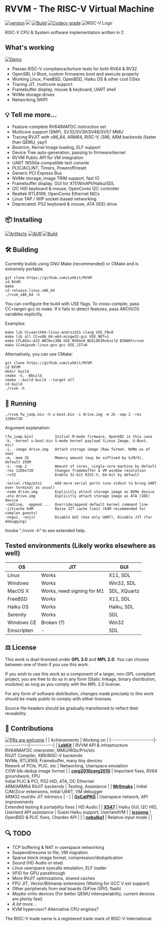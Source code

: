 # RVVM - The RISC-V Virtual Machine
[![version](https://img.shields.io/badge/version-0.6--git-brightgreen?style=for-the-badge)](#-installing) [![](https://img.shields.io/tokei/lines/github.com/LekKit/RVVM?style=for-the-badge)](https://github.com/LekKit/RVVM/graphs/contributors) [![Build](https://img.shields.io/github/actions/workflow/status/LekKit/RVVM/build.yml?branch=staging&style=for-the-badge)](https://github.com/LekKit/RVVM/actions/workflows/build.yml) [![Codacy grade](https://img.shields.io/codacy/grade/c77cc7499a784cd293fde58641ce3e46?logo=codacy&style=for-the-badge)](https://app.codacy.com/gh/LekKit/RVVM/dashboard)
![RISC-V Logo](https://riscv.org/wp-content/uploads/2018/09/riscv-logo-1.png "The “RISC-V” trade name is a registered trade mark of RISC-V International.")

RISC-V CPU & System software implementation written in С

## What's working
[![Demo](https://img.shields.io/badge/Check%20it%20out-WASM%20Demo-red?style=for-the-badge)](https://lekkit.github.io/test/index.html)
- Passes RISC-V compliance/torture tests for both RV64 & RV32
- OpenSBI, U-Boot, custom firmwares boot and execute properly
- Working Linux, FreeBSD, OpenBSD, Haiku OS & other cool OSes
- Tracing JIT, multicore support
- Framebuffer display, mouse & keyboard, UART shell
- NVMe storage drives
- Networking (WIP)

## 💡 Tell me more...
- Feature-complete RV64IMAFDC instruction set
- Multicore support (SMP), SV32/SV39/SV48/SV57 MMU
- Tracing RVJIT with x86_64, ARM64, RISC-V, i386, ARM backends
  (faster than QEMU, yay!)
- Bootrom, Kernel Image loading, ELF support
- Device Tree auto-generation, passing to firmware/kernel
- RVVM Public API for VM integration
- UART 16550a-compatible text console
- PLIC/ACLINT, Timers, Poweroff/reset
- Generic PCI Express Bus
- NVMe storage, image TRIM support, fast IO
- Framebuffer display, GUI for X11/WinAPI/Haiku/SDL
- I2C HID keyboard & mouse, OpenCores I2C controller
- Realtek RTL8169, OpenCores Ethernet NICs
- Linux TAP / WIP socket-based networking
- Deprecated: PS2 keyboard & mouse, ATA (IDE) drive

## 📦 Installing
[![Artifacts](https://img.shields.io/badge/BIN-Artifacts-orange?style=for-the-badge)](https://nightly.link/LekKit/RVVM/workflows/build/staging) [![AUR](https://img.shields.io/badge/Arch%20Linux-AUR-blue?style=for-the-badge&logo=archlinux)](https://aur.archlinux.org/packages/rvvm-git) [![Build](https://img.shields.io/badge/Build-Make-red?style=for-the-badge)](#-building)

## 🛠 Building
Currently builds using GNU Make (recommended) or CMake and is extremely portable.
```
git clone https://github.com/LekKit/RVVM
cd RVVM
make
cd release.linux.x86_64
./rvvm_x86_64 -h
```
You can configure the build with USE flags. To cross-compile, pass CC=target-gcc to make. If it fails to detect features, pass ARCH/OS variables explicitly.

Examples:
```
make lib CC=aarch64-linux-android21-clang USE_FB=0
make lib all CC=x86_64-w64-mingw32-gcc USE_NET=1
make CFLAGS=-m32 ARCH=i386 USE_RV64=0 BUILDDIR=build BINARY=rvvm
make CC=mipseb-linux-gnu-gcc USE_JIT=0
```
Alternatively, you can use CMake:
```
git clone https://github.com/LekKit/RVVM
cd RVVM
mkdir build
cmake -S. -Bbuild
cmake --build build --target all
cd build
./rvvm -h
```

## 🚀 Running
```
./rvvm fw_jump.bin -k u-boot.bin -i drive.img -m 2G -smp 2 -res 1280x720
```
Argument explanation:
```
[fw_jump.bin]          Initial M-mode firmware, OpenSBI in this case
-k, -kernel u-boot.bin S-mode kernel payload (Linux Image, U-Boot, etc)
-i, -image drive.img   Attach storage image (Raw format, NVMe as of now)
-m, -mem 2G            Memory amount (may be suffixed by k/M/G), default 256M
-s, -smp 2             Amount of cores, single-core machine by default
-res 1280x720          Changes framebuffer & VM window resolution
-rv32                  Enable 32-bit RISC-V, 64-bit by default
 . . .
-serial /tmp/pts1      Add more serial ports (use stdout to bring UART over terminal as usual)
-nvme drive.img        Explicitly attach storage image as NVMe device
-ata drive.img         Explicitly attach storage image as ATA (IDE) device
-cmdline, -append ...  Override/append default kernel command line
-jitcache 64M          Raise JIT cache limit (64M recommended for complex guests)
-nogui, -nojit         Disable GUI (Use only UART), Disable JIT (for debugging)
```
Invoke "./rvvm -h" to see extended help.

## Tested environments (Likely works elsewhere as well)
| OS         | JIT                        | GUI          |
|------------|----------------------------|--------------|
| Linux      | Works                      | X11, SDL     |
| Windows    | Works                      | Win32, SDL   |
| MacOS X    | Works, need signing for M1 | SDL, XQuartz |
| FreeBSD    | Works                      | X11, SDL     |
| Haiku OS   | Works                      | Haiku, SDL   |
| Serenity   | Works                      | SDL          |
| Windows CE | Broken (?)                 | Win32        |
| Emscripten | -                          | SDL          |

## ⚖️ License
This work is dual-licensed under **GPL 3.0** and **MPL 2.0**. You can choose between one of them if you use this work.

If you wish to use this work as a component of a larger, non-GPL compliant project, you are free to do so in any form
(Static linkage, binary distribution, modules) as long as you comply with the MPL 2.0 license.

For any form of software distribution, changes made precisely to this work should be made public to comply with either licenses.

Source file headers should be gradually transitioned to reflect their reusability.

## 🎉 Contributions
[![PRs are welcome](https://img.shields.io/badge/Pull%20requests-welcome-8957e5?style=for-the-badge&logo=github)](https://github.com/LekKit/RVVM/pulls?q=is%3Apr+is%3Aclosed)
|                      | Achievements | Working on |
|----------------------|-------------|------------|
| [**LekKit**](https://github.com/LekKit)                     | RVVM API & infrastructure <br> RV64IMAFDC interpreter, MMU/IRQs/Priv/etc <br> RVJIT Compiler, X86/RISC-V backends <br> NVMe, RTL8169, Framebuffer, many tiny devices <br> Rework of PCIe, PLIC, etc | Networking, Userspace emulation <br> COW blk-dedup image format |
| [**cerg2010cerg2010**](https://github.com/cerg2010cerg2010) | Important fixes, RV64 groundwork, FPU <br> Initial PLIC & PCI, PS2 HID, ATA, OC Ethernet <br> ARM/ARM64 RVJIT backends | Testing, Assistance |
| [**Mr0maks**](https://github.com/Mr0maks)                   | Initial C/M/Zicsr extensions, initial UART, VM debugger <br> ARM32 mul/div JIT intrinsics | - |
| [**0xCatPKG**](https://github.com/0xCatPKG)                 | Userspace network, API improvements <br> Extended testing & portability fixes | HD Audio |
| [**X547**](https://github.com/X547)                         | Haiku GUI, I2C HID, Userland API assistance | Guest Haiku support, UserlandVM |
| [**iyzsong**](https://github.com/iyzsong)                   | OpenBSD & PLIC fixes, Chardev API | |
| [**nebulka1**](https://github.com/nebulka1)                 | Relative input mode | |

## 🔍 TODO
- TCP buffering & NAT in userspace networking
- Suspend/resume to file, VM migration
- Sparse block image format, compression/deduplication
- Sound (HD Audio or else)
- Linux userspace syscalls emulation, ELF loader
- VFIO for GPU passthrough
- More RVJIT optimizations, shared caches
- FPU JIT, Vector/Bitmanip extensions (Waiting for GCC V ext support)
- Other peripherals from real boards (SiFive GPIO, flash)
- *Maybe* virtio devices (For better QEMU interoperability, current devices are plenty fast)
- *A lot more...*
- KVM hypervisor? Alternative CPU engines?

The RISC-V trade name is a registered trade mark of RISC-V International.
